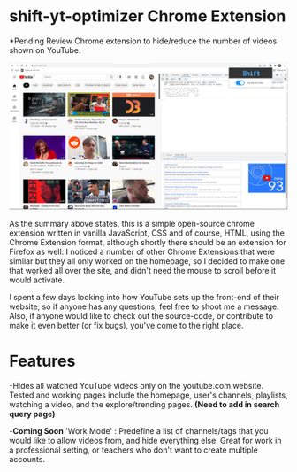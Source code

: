 # shift-yt-optimizer Chrome Extension 
*Pending Review
Chrome extension to hide/reduce the number of videos shown on YouTube.

![screenshot of shift-yt-optimizer in use](./screenshots/shift_yt_screenshot2.PNG)

As the summary above states, this is a simple open-source chrome extension written in vanilla JavaScript, CSS and of course, HTML, using the Chrome Extension format, although shortly there should be an extension for Firefox as well. I noticed a number of other Chrome Extensions that were similar but they all only worked on the homepage, so I decided to make one that worked all over the site, and didn't need the mouse to scroll before it would activate.

I spent a few days looking into how YouTube sets up the front-end of their website, so if anyone has any questions, feel free to shoot me a message. Also, if anyone would like to check out the source-code, or contribute to make it even better (or fix bugs), you've come to the right place.

# Features

-Hides all watched YouTube videos only on the youtube.com website. Tested and working pages include the homepage, user's channels, playlists, watching a video, and the explore/trending pages. **(Need to add in search query page)**

-**Coming Soon** 'Work Mode' : Predefine a list of channels/tags that you would like to allow videos from, and hide everything else. Great for work in a professional setting, or teachers who don't want to create multiple accounts.
